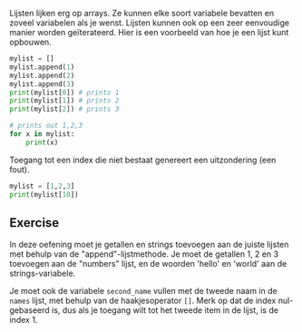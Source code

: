Lijsten lijken erg op arrays. Ze kunnen elke soort variabele bevatten en zoveel variabelen als je wenst. Lijsten kunnen ook op een zeer eenvoudige manier worden geïterateerd. Hier is een voorbeeld van hoe je een lijst kunt opbouwen.

```python
mylist = []
mylist.append(1)
mylist.append(2)
mylist.append(3)
print(mylist[0]) # prints 1
print(mylist[1]) # prints 2
print(mylist[2]) # prints 3

# prints out 1,2,3
for x in mylist:
    print(x)
```

Toegang tot een index die niet bestaat genereert een uitzondering (een fout).

```python
mylist = [1,2,3]
print(mylist[10])
```

Exercise
--------

In deze oefening moet je getallen en strings toevoegen aan de juiste lijsten met behulp van de "append"-lijstmethode. Je moet de getallen 1, 2 en 3 toevoegen aan de "numbers" lijst, en de woorden 'hello' en 'world' aan de strings-variabele.

Je moet ook de variabele `second_name` vullen met de tweede naam in de `names` lijst, met behulp van de haakjesoperator `[]`. Merk op dat de index nul-gebaseerd is, dus als je toegang wilt tot het tweede item in de lijst, is de index 1.